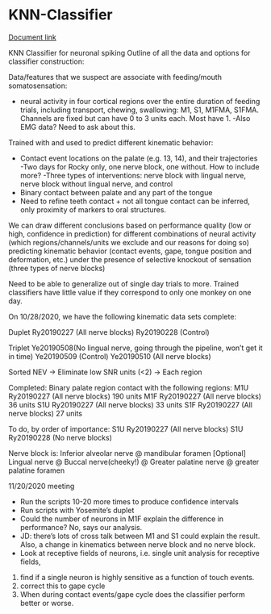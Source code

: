 # KNN-Classifier
[Document link](https://docs.google.com/document/d/1DlprCeO_yCAFl605km7NrIExPAnbm1X1axNf4igZ-3I/edit?usp=sharing)

KNN Classifier for neuronal spiking
Outline of all the data and options for classifier construction:

Data/features that we suspect are associate with feeding/mouth somatosensation:
- neural activity in four cortical regions over the entire duration of feeding trials, including transport, chewing, swallowing: M1, S1, M1FMA, S1FMA. Channels are fixed but can have 0 to 3 units each. Most have 1.
-Also EMG data? Need to ask about this.

Trained with and used to predict different kinematic behavior:
- Contact event locations on the palate (e.g. 13, 14), and their trajectories
    -Two days for Rocky only, one nerve block, one without. How to include more?
    -Three types of interventions: nerve block with lingual nerve, nerve block without     lingual nerve, and control
- Binary contact between palate and any part of the tongue
- Need to refine teeth contact + not all tongue contact can be inferred, only proximity of markers to oral structures.

We can draw different conclusions based on performance quality (low or high, confidence in prediction) for different combinations of neural activity (which regions/channels/units we exclude and our reasons for doing so) predicting kinematic behavior (contact events, gape, tongue position and deformation, etc.) under the presence of selective knockout of sensation (three types of nerve blocks)

Need to be able to generalize out of single day trials to more. Trained classifiers have little value if they correspond to only one monkey on one day.

On 10/28/2020, we have the following kinematic data sets complete:
    
Duplet
Ry20190227 (All nerve blocks)
    Ry20190228 (Control)
    
Triplet
Ye20190508(No lingual nerve, going through the pipeline, won’t get it in time)
    Ye20190509 (Control)
    Ye20190510 (All nerve blocks)

Sorted NEV -> Eliminate low SNR units (<2) -> Each region



Completed:
Binary palate region contact with the following regions:
M1U Ry20190227 (All nerve blocks) 190 units
M1F Ry20190227 (All nerve blocks) 36 units
    S1U Ry20190227 (All nerve blocks) 33 units
    S1F Ry20190227 (All nerve blocks) 27 units

To do, by order of importance:
S1U Ry20190227 (All nerve blocks)
S1U Ry20190228 (No nerve blocks)

Nerve block is:
Inferior alveolar nerve @ mandibular foramen
[Optional] Lingual nerve @ 
Buccal nerve(cheeky!) @ 
Greater palatine nerve @ greater palatine foramen

11/20/2020 meeting

- Run the scripts 10-20 more times to produce confidence intervals
- Run scripts with Yosemite’s duplet
- Could the number of neurons in M1F explain the difference in performance? No, says our analysis.
- JD: there’s lots of cross talk between M1 and S1 could explain the result. Also, a change in kinematics between nerve block and no nerve block.
- Look at receptive fields of neurons, i.e. single unit analysis for receptive fields, 
1. find if a single neuron is highly sensitive as a function of touch events. 
2. correct this to gape cycle 
3. When during contact events/gape cycle does the classifier perform better or worse.
